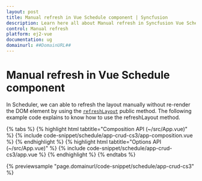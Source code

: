 ```yaml
---
layout: post
title: Manual refresh in Vue Schedule component | Syncfusion
description: Learn here all about Manual refresh in Syncfusion Vue Schedule component of Syncfusion Essential JS 2 and more.
control: Manual refresh 
platform: ej2-vue
documentation: ug
domainurl: ##DomainURL##
---
```


# Manual refresh in Vue Schedule component

In Scheduler, we can able to refresh the layout manually without re-render the DOM element by using the [`refreshLayout`](https://ej2.syncfusion.com/vue/documentation/api/schedule/#refreshlayout) public method.  The following example code explains to know how to use the refreshLayout method.

{% tabs %}
{% highlight html tabtitle="Composition API (~/src/App.vue)" %}
{% include code-snippet/schedule/app-crud-cs3/app-composition.vue %}
{% endhighlight %}
{% highlight html tabtitle="Options API (~/src/App.vue)" %}
{% include code-snippet/schedule/app-crud-cs3/app.vue %}
{% endhighlight %}
{% endtabs %}
        
{% previewsample "page.domainurl/code-snippet/schedule/app-crud-cs3" %}
